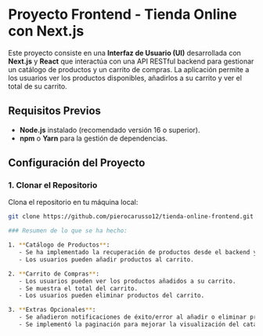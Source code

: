 # Proyecto Frontend - Tienda Online con Next.js

Este proyecto consiste en una **Interfaz de Usuario (UI)** desarrollada con **Next.js** y **React** que interactúa con una API RESTful backend para gestionar un catálogo de productos y un carrito de compras. La aplicación permite a los usuarios ver los productos disponibles, añadirlos a su carrito y ver el total de su carrito.

## Requisitos Previos

- **Node.js** instalado (recomendado versión 16 o superior).
- **npm** o **Yarn** para la gestión de dependencias.

## Configuración del Proyecto

### 1. Clonar el Repositorio

Clona el repositorio en tu máquina local:

```bash
git clone https://github.com/pierocarusso12/tienda-online-frontend.git

### Resumen de lo que se ha hecho:

1. **Catálogo de Productos**:
   - Se ha implementado la recuperación de productos desde el backend y su visualización con los detalles (nombre, descripción, precio, imagen).
   - Los usuarios pueden añadir productos al carrito.

2. **Carrito de Compras**:
   - Los usuarios pueden ver los productos añadidos a su carrito.
   - Se muestra el total del carrito.
   - Los usuarios pueden eliminar productos del carrito.

3. **Extras Opcionales**:
   - Se añadieron notificaciones de éxito/error al añadir o eliminar productos.
   - Se implementó la paginación para mejorar la visualización del catálogo cuando hay muchos productos.
